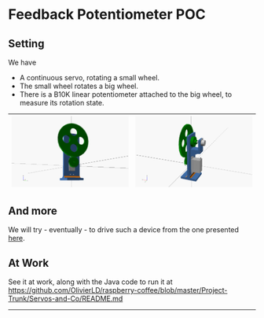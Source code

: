 # Feedback Potentiometer POC

## Setting

We have
- A continuous servo, rotating a small wheel.
- The small wheel rotates a big wheel.
- There is a B10K linear potentiometer attached to the big wheel, to measure its rotation state.


 | ![01](./images/01.png) | ![02](./images/02.png) |
 |:----------------------:|:----------------------:|

## And more

We will try - eventually - to drive such a device from the one presented [here](https://github.com/OlivierLD/raspberry-coffee/blob/master/ADC-benchmark/LINEAR_POTS.md).

## At Work
See it at work, along with the Java code to run it at <https://github.com/OlivierLD/raspberry-coffee/blob/master/Project-Trunk/Servos-and-Co/README.md>

---
